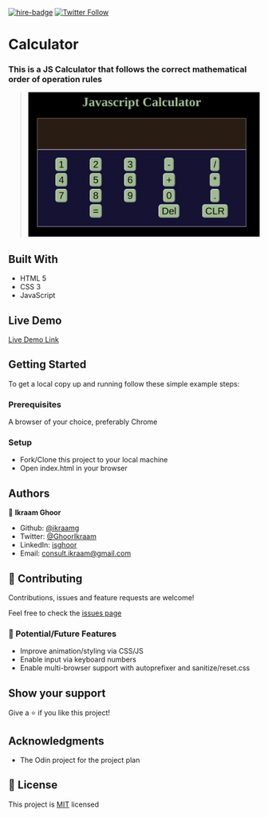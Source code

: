 [![hire-badge](https://img.shields.io/badge/Consult%20/%20Hire%20Ikraam-Click%20to%20Contact-brightgreen)](mailto:consult.ikraam@gmail.com) [![Twitter Follow](https://img.shields.io/twitter/follow/GhoorIkraam?label=Follow%20me%20on%20Twitter&style=social)](https://twitter.com/GhoorIkraam)

# Calculator

### This is a JS Calculator that follows the correct mathematical order of operation rules

> ![screenshot](ss.png)

## Built With

- HTML 5
- CSS 3
- JavaScript

## Live Demo

[Live Demo Link](https://ikraamg.github.io/Calculator/)

## Getting Started

To get a local copy up and running follow these simple example steps:

### Prerequisites

A browser of your choice, preferably Chrome

### Setup

- Fork/Clone this project to your local machine
- Open index.html in your browser

## Authors

👤 **Ikraam Ghoor**

- Github: [@ikraamg](https://github.com/ikraamg)
- Twitter: [@GhoorIkraam](https://twitter.com/GhoorIkraam)
- LinkedIn: [isghoor](https://linkedin.com/isghoor)
- Email: [consult.ikraam@gmail.com](mailto:consult.ikraam@gmail.com)

## 🤝 Contributing

Contributions, issues and feature requests are welcome!

Feel free to check the [issues page](https://github.com/ikraamg/Calculator/issues)

### 🚀 Potential/Future Features

- Improve animation/styling via CSS/JS
- Enable input via keyboard numbers
- Enable multi-browser support with autoprefixer and sanitize/reset.css

## Show your support

Give a ⭐️ if you like this project!

## Acknowledgments

- The Odin project for the project plan

## 📝 License

This project is [MIT](LICENSE.md) licensed
